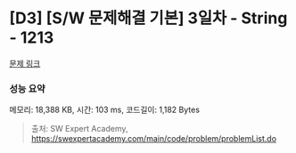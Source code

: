 # [D3] [S/W 문제해결 기본] 3일차 - String - 1213 

[문제 링크](https://swexpertacademy.com/main/code/problem/problemDetail.do?contestProbId=AV14P0c6AAUCFAYi) 

### 성능 요약

메모리: 18,388 KB, 시간: 103 ms, 코드길이: 1,182 Bytes



> 출처: SW Expert Academy, https://swexpertacademy.com/main/code/problem/problemList.do